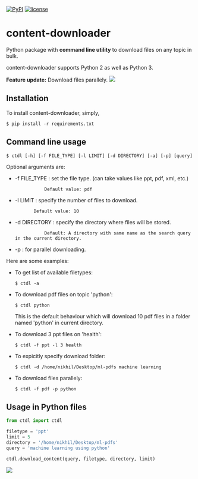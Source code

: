 [![PyPI](https://img.shields.io/badge/PyPi-v1.3-f39f37.svg)](https://pypi.python.org/pypi/ctdl)
[![license](https://img.shields.io/github/license/mashape/apistatus.svg?maxAge=2592000)](https://github.com/nikhilkumarsingh/content-downloader/blob/master/LICENSE.txt)

# content-downloader

Python package with **command line utility** to download files on any topic in bulk.

content-downloader supports Python 2 as well as Python 3.

**Feature update:** Download files parallely.
![](https://media.giphy.com/media/3oKIPlt7APHqWuVl3q/giphy.gif)

## Installation

To install content-downloader, simply,
```
$ pip install -r requirements.txt
```

## Command line usage

```
$ ctdl [-h] [-f FILE_TYPE] [-l LIMIT] [-d DIRECTORY] [-a] [-p] [query]
```
Optional arguments are:

- -f FILE_TYPE : set the file type. (can take values like ppt, pdf, xml, etc.)

                 Default value: pdf

- -l LIMIT : specify the number of files to download.

             Default value: 10

- -d DIRECTORY : specify the directory where files will be stored.

                 Default: A directory with same name as the search query in the current directory.

- -p : for parallel downloading.

Here are some examples:

- To get list of available filetypes:

  ```
  $ ctdl -a
  ```

- To download pdf files on topic 'python':

  ```
  $ ctdl python
  ```
  This is the default behaviour which will download 10 pdf files in a folder named 'python' in current directory.

- To download 3 ppt files on 'health':

  ```
  $ ctdl -f ppt -l 3 health
  ```

- To expicitly specify download folder:

  ```
  $ ctdl -d /home/nikhil/Desktop/ml-pdfs machine learning
  ```

- To download files parallely:
  ```
  $ ctdl -f pdf -p python
  ```


## Usage in Python files

```python
from ctdl import ctdl

filetype = 'ppt'
limit = 5
directory = '/home/nikhil/Desktop/ml-pdfs'
query = 'machine learning using python'

ctdl.download_content(query, filetype, directory, limit)
```

![](https://github.com/nikhilkumarsingh/content-downloader/blob/master/example.png)
